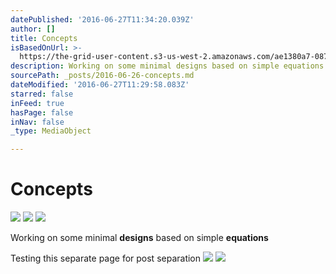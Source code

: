 ```yaml
---
datePublished: '2016-06-27T11:34:20.039Z'
author: []
title: Concepts
isBasedOnUrl: >-
  https://the-grid-user-content.s3-us-west-2.amazonaws.com/ae1380a7-087e-473c-9a76-e4adef54f264.jpg
description: Working on some minimal designs based on simple equations
sourcePath: _posts/2016-06-26-concepts.md
dateModified: '2016-06-27T11:29:58.083Z'
starred: false
inFeed: true
hasPage: false
inNav: false
_type: MediaObject

---
```

# Concepts
![](https://the-grid-user-content.s3-us-west-2.amazonaws.com/ae1380a7-087e-473c-9a76-e4adef54f264.jpg)
![](https://the-grid-user-content.s3-us-west-2.amazonaws.com/cbdb9786-6625-47e9-ba0b-0e098df675c6.jpg)
![](https://the-grid-user-content.s3-us-west-2.amazonaws.com/0caaa627-801b-4c2b-a4ce-98e5acb1ebe2.jpg)

Working on some minimal **designs** based on simple **equations**

Testing this separate page for post separation
![](https://the-grid-user-content.s3-us-west-2.amazonaws.com/d8da36f0-f02f-4c06-a8ba-837fe0d19e81.jpg)
![](https://the-grid-user-content.s3-us-west-2.amazonaws.com/3e43b0c6-7076-483f-b668-92447c5d5116.jpg)